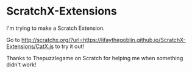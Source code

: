 # ScratchX-Extensions
I'm trying to make a Scratch Extension.

Go to http://scratchx.org/?url=https://lifaythegoblin.github.io/ScratchX-Extensions/CatX.js to try it out!

Thanks to Thepuzzlegame on Scratch for helping me when something didn't work!